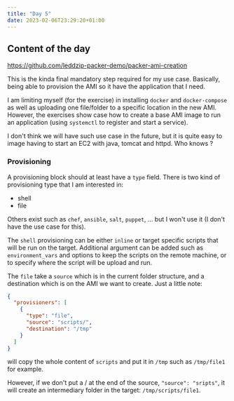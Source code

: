 ```yaml
---
title: "Day 5"
date: 2023-02-06T23:29:20+01:00
---
```


## Content of the day

https://github.com/leddzip-packer-demo/packer-ami-creation

This is the kinda final mandatory step required for my use case.
Basically, being able to provision the AMI so it have the application that I need.

I am limiting myself (for the exercise) in installing `docker` and `docker-compose` as well as
uploading one file/folder to a specific location in the new AMI. However, the exercises show case 
how to create a base AMI image to run an application (using `systemctl` to register and start a service).

I don't think we will have such use case in the future, but it is quite easy to image having to start an
EC2 with java, tomcat and httpd. Who knows ?

### Provisioning

A provisioning block should at least have a `type` field.
There is two kind of provisioning type that I am interested in:

* shell
* file

Others exist such as `chef`, `ansible`, `salt`, `puppet`, ... but I won't use it (I don't have the use case 
for this).

The `shell` provisioning can be either `inline` or target specific scripts that will be run on the target.
Additional argument can be added such as `environment_vars` and options to keep the scripts on the remote machine,
or to specify where the script will be upload and run.

The `file` take a `source` which is in the current folder structure, and a destination which is on the AMI we want
to create. Just a little note:

```json
{
  "provisioners": [
    {
      "type": "file",
      "source": "scripts/",
      "destination": "/tmp"
    }
  ]   
}
```

will copy the whole content of `scripts` and put it in `/tmp` such as `/tmp/file1` for example.

However, if we don't put a / at the end of the source, `"source": "sripts"`, it will create an intermediary
folder in the target: `/tmp/scripts/file1`.